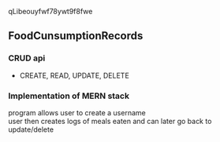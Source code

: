 qLibeouyfwf78ywt9f8fwe

## FoodCunsumptionRecords

### CRUD api
* CREATE, READ, UPDATE, DELETE

### Implementation of MERN stack

program allows user to create a username <br>
user then creates logs of meals eaten and can later go back to update/delete 
